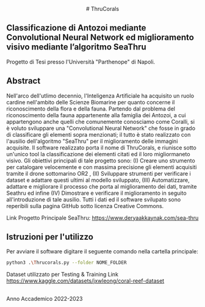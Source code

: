 <p align="center">
# ThruCorals 
</p>

## Classificazione di Antozoi mediante Convolutional Neural Network ed miglioramento visivo mediante l’algoritmo SeaThru
Progetto di Tesi presso l'Università "Parthenope" di Napoli.

## Abstract

Nell'arco dell'utlimo decennio, l'Inteligenza Artificiale ha acquisito un ruolo cardine nell'ambito delle Scienze Biomarine per quanto concerne il riconoscimento della flora e della fauna. Partendo dal problema del riconoscimento della fauna appartenente alla famiglia dei Antozoi, a cui appartengono anche quelli che comunemente conosciamo come Coralli, si è voluto sviluppare una "Convolutional Neural Network" che fosse in grado di classificare gli elementi sopra menzionati; il tutto è stato realizzato con l'ausilio dell'algoritmo "SeaThru" per il miglioramento delle immagini acquisite. Il software realizzato porta il nome di ThruCorals, e riunisce sotto un'unico tool la classificazione dei elementi citati ed il loro migliormaneto visivo. Gli obiettivi principali di tale progetto sono: (I) Creare uno strumento per catalogare velocemente e con massima precisione gli elementi acquisiti tramite il drone sottomarino OR2 , (II) Sviluppare strumenti per verificare i dataset e adattare questi ultimi al modello sviluppato, (III) Automatizzare, adattare e migliorare il processo che porta al miglioramento dei dati, tramite Seathru ed infine (IV) Dimostrare e verificare il miglioramento in seguito all'introduzione di tale ausilio. Tutti i dati ed il software svilupato sono reperibili sulla pagina GitHub sotto licenza Creative Commons.

Link Progetto Principale SeaThru: https://www.deryaakkaynak.com/sea-thru

## Istruzioni per l'utilizzo
  Per avviare il software digitare il seguente comando nella cartella principale:
  ```bash
  python3 .\Thrucorals.py --folder NOME_FOLDER
  ```
  Dataset utilizzato per Testing & Training
  Link https://www.kaggle.com/datasets/jxwleong/coral-reef-dataset
##






Anno Accademico 2022-2023

